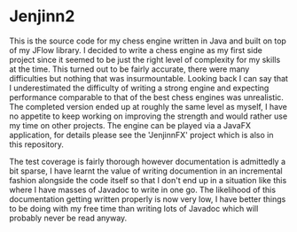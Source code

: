 # Jenjinn2
This is the source code for my chess engine written in Java and built on top of my JFlow library. I decided to write a chess engine as my first side project since it seemed to be just the right level of complexity for my skills at the time. This turned out to be fairly accurate, there were many difficulties but nothing that was insurmountable. Looking back I can say that I underestimated the difficulty of writing a strong engine and expecting performance comparable to that of the best chess engines was unrealistic. The completed version ended up at roughly the same level as myself, I have no appetite to keep working on improving the strength and would rather use my time on other projects. The engine can be played via a JavaFX application, for details please see the 'JenjinnFX' project which is also in this repository.

The test coverage is fairly thorough however documentation is admittedly a bit sparse, I have learnt the value of writing documention in an incremental fashion alongside the code itself so that I don't end up in a situation like this where I have masses of Javadoc to write in one go. The likelihood of this documentation getting written properly is now very low, I have better things to be doing with my free time than writing lots of Javadoc which will probably never be read anyway.